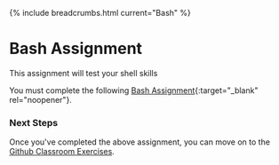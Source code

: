 {% include breadcrumbs.html current="Bash" %}

# Bash Assignment

This assignment will test your shell skills

You must complete the following [Bash Assignment](https://classroom.github.com/a/CsZxN64O){:target="_blank" rel="noopener"}. 

### Next Steps

Once you've completed the above assignment, you can move on to the [Github Classroom Exercises](./classroom).

